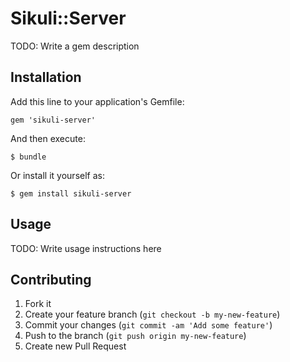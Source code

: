 # Sikuli::Server

TODO: Write a gem description

## Installation

Add this line to your application's Gemfile:

    gem 'sikuli-server'

And then execute:

    $ bundle

Or install it yourself as:

    $ gem install sikuli-server

## Usage

TODO: Write usage instructions here

## Contributing

1. Fork it
2. Create your feature branch (`git checkout -b my-new-feature`)
3. Commit your changes (`git commit -am 'Add some feature'`)
4. Push to the branch (`git push origin my-new-feature`)
5. Create new Pull Request
